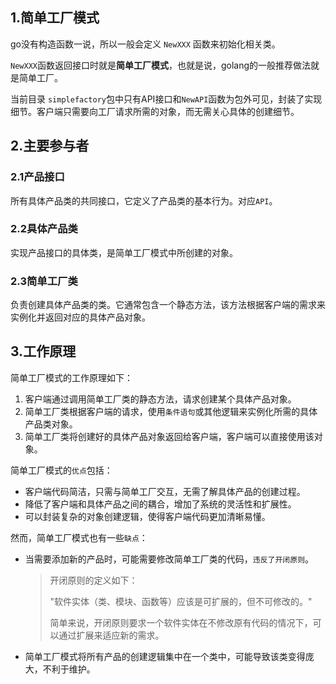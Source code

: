 ## 1.简单工厂模式

go没有构造函数一说，所以一般会定义 `NewXXX` 函数来初始化相关类。

`NewXXX`函数返回接口时就是**简单工厂模式**，也就是说，golang的一般推荐做法就是简单工厂。

当前目录 `simplefactory`包中只有API接口和`NewAPI`函数为包外可见，封装了实现细节。客户端只需要向工厂请求所需的对象，而无需关心具体的创建细节。

## 2.主要参与者

### 2.1产品接口

所有具体产品类的共同接口，它定义了产品类的基本行为。对应`API`。

### 2.2具体产品类

实现产品接口的具体类，是简单工厂模式中所创建的对象。

### 2.3简单工厂类

负责创建具体产品类的类。它通常包含一个静态方法，该方法根据客户端的需求来实例化并返回对应的具体产品对象。

## 3.工作原理

简单工厂模式的工作原理如下：

1. 客户端通过调用简单工厂类的静态方法，请求创建某个具体产品对象。
2. 简单工厂类根据客户端的请求，使用`条件语句`或其他逻辑来实例化所需的具体产品类对象。
3. 简单工厂类将创建好的具体产品对象返回给客户端，客户端可以直接使用该对象。

简单工厂模式的`优点`包括：

- 客户端代码简洁，只需与简单工厂交互，无需了解具体产品的创建过程。
- 降低了客户端和具体产品之间的耦合，增加了系统的灵活性和扩展性。
- 可以封装复杂的对象创建逻辑，使得客户端代码更加清晰易懂。

然而，简单工厂模式也有一些`缺点`：

- 当需要添加新的产品时，可能需要修改简单工厂类的代码，`违反了开闭原则`。

  > 开闭原则的定义如下：
  >
  > "软件实体（类、模块、函数等）应该是可扩展的，但不可修改的。"
  >
  > 简单来说，开闭原则要求一个软件实体在不修改原有代码的情况下，可以通过扩展来适应新的需求。

- 简单工厂模式将所有产品的创建逻辑集中在一个类中，可能导致该类变得庞大，不利于维护。